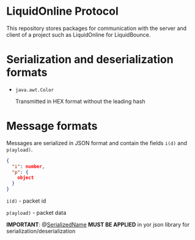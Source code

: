 # LiquidOnline Protocol
This repository stores packages for communication with the server and client of a project such as LiquidOnline for LiquidBounce.

# Serialization and deserialization formats
- `java.awt.Color`

  Transmitted in HEX format without the leading hash

# Message formats
Messages are serialized in JSON format and contain the fields `i(d)` and `p(ayload)`.
```json
{
  "i": number,
  "p": {
    object
  }
}
```
`i(d)` - packet id

`p(ayload)` - packet data

**IMPORTANT**: @[SerializedName](https://github.com/sqlerrorthing/liquidonline-protocol/blob/master/src/main/java/fun/sqlerrorthing/liquidonline/packets/SerializedName.java) **MUST BE APPLIED** in yor json library for serialization/deserialization